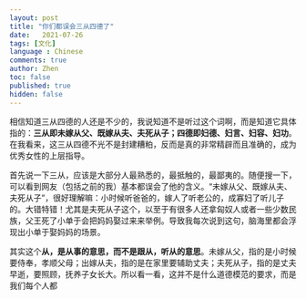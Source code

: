 ```yaml
---
layout: post
title: "你们都误会三从四德了"
date:   2021-07-26
tags: [文化]
language : Chinese
comments: true
author: Zhen
toc: false
published: true
hidden: false
---
```

相信知道三从四德的人还是不少的，我说知道不是听过这个词啊，而是知道它具体指的：**三从即未嫁从父、既嫁从夫、夫死从子；四德即妇德、妇言、妇容、妇功**。在我看来，这三从四德不光不是封建糟粕，反而是真的非常精辟而且准确的，成为优秀女性的上层指导。

首先说一下三从，应该是大部分人最熟悉的，最抵触的，最鄙夷的。随便搜一下，可以看到网友（包括之前的我）基本都误会了他的含义。“未嫁从父、既嫁从夫、夫死从子”，很好理解嘛：小时候听爸爸的，嫁人了听老公的，成寡妇了听儿子的。大错特错！尤其是夫死从子这个，以至于有很多人还拿匈奴人或者一些少数民族，父王死了小单于会把妈妈娶过来来举例。导致我每次说到这句，脑海里都会浮现出小单于娶妈妈的场景。

其实这个**从，是从事的意思，而不是跟从，听从的意思**。未嫁从父，指的是小时候要侍奉，孝顺父母；出嫁从夫，指的是在家里要辅助丈夫；夫死从子，指的是丈夫早逝，要照顾，抚养子女长大。所以看一看，这并不是什么道德模范的要求，而是我们每个人都
<!--stackedit_data:
eyJoaXN0b3J5IjpbOTcwMTIzNjk2LDE2MDg1NDM3MjQsNDczNT
MxMjU2XX0=
-->